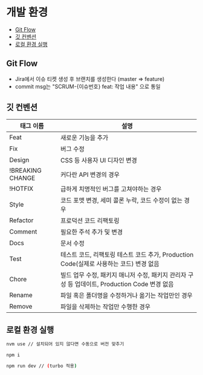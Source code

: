 # 개발 환경
- [Git Flow](#git-flow)
- [깃 컨벤션](#깃-컨벤션)
- [로컬 환경 실행](#로컬-환경-실행)

## Git Flow
- Jira에서 이슈 티켓 생성 후 브랜치를 생성한다 (master => feature)
- commit msg는 "SCRUM-{이슈번호} feat: 작업 내용" 으로 통일

## 깃 컨벤션
| 태그 이름          | 설명                                                      |
|--------------------|-----------------------------------------------------------|
| Feat               | 새로운 기능을 추가                                        |
| Fix                | 버그 수정                                                 |
| Design             | CSS 등 사용자 UI 디자인 변경                             |
| !BREAKING CHANGE   | 커다란 API 변경의 경우                                    |
| !HOTFIX            | 급하게 치명적인 버그를 고쳐야하는 경우                   |
| Style              | 코드 포맷 변경, 세미 콜론 누락, 코드 수정이 없는 경우    |
| Refactor           | 프로덕션 코드 리팩토링                                    |
| Comment            | 필요한 주석 추가 및 변경                                  |
| Docs               | 문서 수정                                                 |
| Test               | 테스트 코드, 리팩토링 테스트 코드 추가, Production Code(실제로 사용하는 코드) 변경 없음 |
| Chore              | 빌드 업무 수정, 패키지 매니저 수정, 패키지 관리자 구성 등 업데이트, Production Code 변경 없음 |
| Rename             | 파일 혹은 폴더명을 수정하거나 옮기는 작업만인 경우       |
| Remove             | 파일을 삭제하는 작업만 수행한 경우                        |

## 로컬 환경 실행
```bash
nvm use // 설치되어 있지 않다면 수동으로 버전 맞추기

npm i

npm run dev // (turbo 적용)
```
